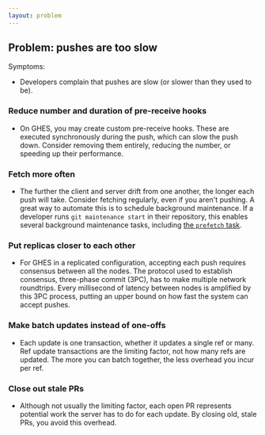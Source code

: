 ```yaml
---
layout: problem
---
```

## Problem: pushes are too slow

Symptoms:
- Developers complain that pushes are slow (or slower than they used to be).

### Reduce number and duration of pre-receive hooks

- On GHES, you may create custom pre-receive hooks.
These are executed synchronously during the push, which can slow the push down.
Consider removing them entirely, reducing the number, or speeding up their performance.

### Fetch more often

- The further the client and server drift from one another, the longer each push will take.
Consider fetching regularly, even if you aren't pushing.
A great way to automate this is to schedule background maintenance.
If a developer runs `git maintenance start` in their repository, this enables several background maintenance tasks, including [the `prefetch` task](https://git-scm.com/docs/git-maintenance#Documentation/git-maintenance.txt-prefetch).

### Put replicas closer to each other

- For GHES in a replicated configuration, accepting each push requires consensus between all the nodes.
The protocol used to establish consensus, three-phase commit (3PC), has to make multiple network roundtrips.
Every millisecond of latency between nodes is amplified by this 3PC process, putting an upper bound on how fast the system can accept pushes.

### Make batch updates instead of one-offs

- Each update is one transaction, whether it updates a single ref or many.
Ref update transactions are the limiting factor, not how many refs are updated.
The more you can batch together, the less overhead you incur per ref.

### Close out stale PRs

- Although not usually the limiting factor, each open PR represents potential work the server has to do for each update.
By closing old, stale PRs, you avoid this overhead.
